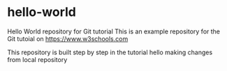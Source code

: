 # hello-world
Hello World repository for Git tutorial
This is an example repository for the Git tutoial on https://www.w3schools.com

This repository is built step by step in the tutorial
hello making changes from local repository